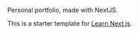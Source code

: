 Personal portfolio, made with NextJS.

This is a starter template for [Learn Next.js](https://nextjs.org/learn).
